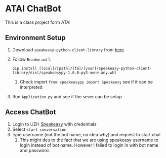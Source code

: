 # ATAI ChatBot
This is a class project form ATAI

## Environment Setup

1. Download `speakeasy-python-client-library` from [here](https://lms.uzh.ch/auth/RepositoryEntry/17583866519/CourseNode/85421310449426/path%3D~~Tutorials~~00%5FSpeakeasy%5FProject/0)
2. Follow `Readme.md`
   1. 
   ```
   pip install [local]/[path]/[to]/[your]/speakeasy-python-client-library/dist/speakeasypy-1.0.0-py3-none-any.whl
   ```
      
      1. Check import `from speakeasypy import Speakeasy` see if it can be interpreted 
3. Run `Application.py` and see if the sever can be setup

## Access ChatBot
1. Login to UZH [Speakeasy](https://speakeasy.ifi.uzh.ch/) with credentials
2. Select `start conversation`
3. type username (not the bot name, no idea why) and request to start chat
   1. This might deu to the fact that we are using speakeasy username to login instead of bot name. However I falied to login in with bot name and password.
   
